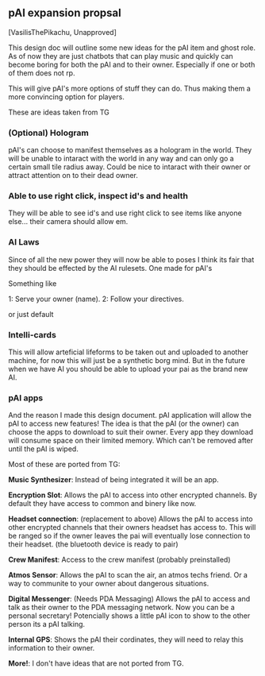 ## pAI expansion propsal

[VasilisThePikachu, Unapproved]

This design doc will outline some new ideas for the pAI item and ghost role. As of now they are just chatbots that can play music and quickly can become boring for both the pAI and to their owner. Especially if one or both of them does not rp.

This will give pAI's more options of stuff they can do. Thus making them a more convincing option for players.

These are ideas taken from TG

### (Optional) Hologram
pAI's can choose to manifest themselves as a hologram in the world. They will be unable to intaract with the world in any way and can only go a certain small tile radius away. Could be nice to intaract with their owner or attract attention on to their dead owner.

### Able to use right click, inspect id's and health
They will be able to see id's and use right click to see items like anyone else... their camera should allow em.

### AI Laws
Since of all the new power they will now be able to poses I think its fair that they should be effected by the AI rulesets. One made for pAI's

Something like

1: Serve your owner (name).
2: Follow your directives.

or just default

### Intelli-cards
This will allow arteficial lifeforms to be taken out and uploaded to another machine, for now this will just be a synthetic borg mind. But in the future when we have AI you should be able to upload your pai as the brand new AI.

### pAI apps
And the reason I made this design document. pAI application will allow the pAI to access new features! The idea is that the pAI (or the owner) can choose the apps to download to suit their owner. Every app they download will consume space on their limited memory. Which can't be removed after until the pAI is wiped.

Most of these are ported from TG:

**Music Synthesizer**: Instead of being integrated it will be an app.

**Encryption Slot**: Allows the pAI to access into other encrypted channels. By default they have access to common and binery like now. 

**Headset connection**: (replacement to above) Allows the pAI to access into other encrypted channels that their owners headset has access to. This will be ranged so if the owner leaves the pai will eventually lose connection to their headset. (the bluetooth device is ready to pair)

**Crew Manifest**: Access to the crew manifest (probably preinstalled)

**Atmos Sensor**: Allows the pAI to scan the air, an atmos techs friend. Or a way to communite to your owner about dangerous situations.

**Digital Messenger**: (Needs PDA Messaging) Allows the pAI to access and talk as their owner to the PDA messaging network. Now you can be a personal secretary! Potencially shows a little pAI icon to show to the other person its a pAI talking.

**Internal GPS**: Shows the pAI their cordinates, they will need to relay this information to their owner.

**More!**: I don't have ideas that are not ported from TG.
